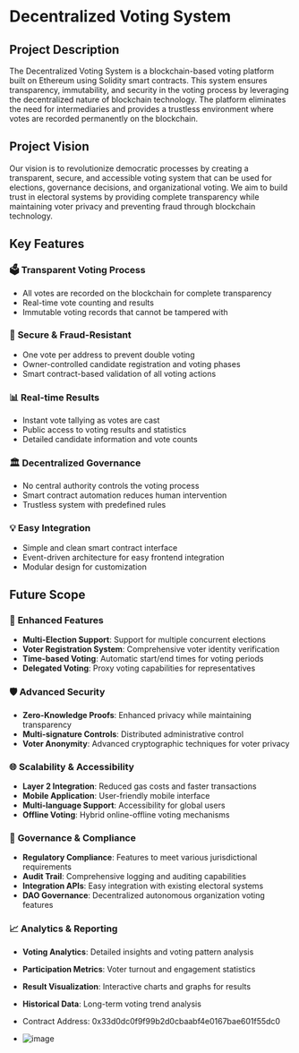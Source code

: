 # Decentralized Voting System

## Project Description

The Decentralized Voting System is a blockchain-based voting platform built on Ethereum using Solidity smart contracts. This system ensures transparency, immutability, and security in the voting process by leveraging the decentralized nature of blockchain technology. The platform eliminates the need for intermediaries and provides a trustless environment where votes are recorded permanently on the blockchain.

## Project Vision

Our vision is to revolutionize democratic processes by creating a transparent, secure, and accessible voting system that can be used for elections, governance decisions, and organizational voting. We aim to build trust in electoral systems by providing complete transparency while maintaining voter privacy and preventing fraud through blockchain technology.

## Key Features

### 🗳️ **Transparent Voting Process**
- All votes are recorded on the blockchain for complete transparency
- Real-time vote counting and results
- Immutable voting records that cannot be tampered with

### 🔐 **Secure & Fraud-Resistant**
- One vote per address to prevent double voting
- Owner-controlled candidate registration and voting phases
- Smart contract-based validation of all voting actions

### 📊 **Real-time Results**
- Instant vote tallying as votes are cast
- Public access to voting results and statistics
- Detailed candidate information and vote counts

### 🏛️ **Decentralized Governance**
- No central authority controls the voting process
- Smart contract automation reduces human intervention
- Trustless system with predefined rules

### 💡 **Easy Integration**
- Simple and clean smart contract interface
- Event-driven architecture for easy frontend integration
- Modular design for customization

## Future Scope

### 🔮 **Enhanced Features**
- **Multi-Election Support**: Support for multiple concurrent elections
- **Voter Registration System**: Comprehensive voter identity verification
- **Time-based Voting**: Automatic start/end times for voting periods
- **Delegated Voting**: Proxy voting capabilities for representatives

### 🛡️ **Advanced Security**
- **Zero-Knowledge Proofs**: Enhanced privacy while maintaining transparency
- **Multi-signature Controls**: Distributed administrative control
- **Voter Anonymity**: Advanced cryptographic techniques for voter privacy

### 🌐 **Scalability & Accessibility**
- **Layer 2 Integration**: Reduced gas costs and faster transactions
- **Mobile Application**: User-friendly mobile interface
- **Multi-language Support**: Accessibility for global users
- **Offline Voting**: Hybrid online-offline voting mechanisms

### 🤝 **Governance & Compliance**
- **Regulatory Compliance**: Features to meet various jurisdictional requirements
- **Audit Trail**: Comprehensive logging and auditing capabilities
- **Integration APIs**: Easy integration with existing electoral systems
- **DAO Governance**: Decentralized autonomous organization voting features

### 📈 **Analytics & Reporting**
- **Voting Analytics**: Detailed insights and voting pattern analysis
- **Participation Metrics**: Voter turnout and engagement statistics
- **Result Visualization**: Interactive charts and graphs for results
- **Historical Data**: Long-term voting trend analysis

- Contract Address: 0x33d0dc0f9f99b2d0cbaabf4e0167bae601f55dc0

- ![image](https://github.com/user-attachments/assets/fb7db576-6818-4bf4-a96a-7dc96b7bb3d6)
